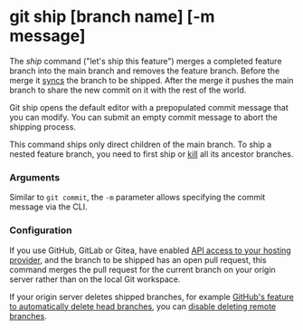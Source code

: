 # git ship [branch name] [-m message]

The _ship_ command ("let's ship this feature") merges a completed feature branch
into the main branch and removes the feature branch. Before the merge it
[syncs](sync.md) the branch to be shipped. After the merge it pushes the main
branch to share the new commit on it with the rest of the world.

Git ship opens the default editor with a prepopulated commit message that you
can modify. You can submit an empty commit message to abort the shipping
process.

This command ships only direct children of the main branch. To ship a nested
feature branch, you need to first ship or [kill](kill.md) all its ancestor
branches.

### Arguments

Similar to `git commit`, the `-m` parameter allows specifying the commit message
via the CLI.

### Configuration

If you use GitHub, GitLab or Gitea, have enabled
[API access to your hosting provider](../quick-configuration.md#api-access-to-your-hosting-provider),
and the branch to be shipped has an open pull request, this command merges the
pull request for the current branch on your origin server rather than on the
local Git workspace.

If your origin server deletes shipped branches, for example
[GitHub's feature to automatically delete head branches](https://help.github.com/en/github/administering-a-repository/managing-the-automatic-deletion-of-branches),
you can
[disable deleting remote branches](../preferences/ship-delete-remote-branch.md).
